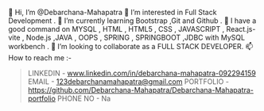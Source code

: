 👋 Hi, I’m @Debarchana-Mahapatra
👀 I’m interested in Full Stack Development .
🌱 I’m currently learning Bootstrap ,Git and Github .
🌱 I have a good command on  MYSQL , HTML , HTML5 , CSS , JAVASCRIPT , React.js-vite , Node.js ,JAVA , OOPS , SPRING , SPRINGBOOT ,JDBC with MySQL workbench .
💞️ I’m looking to collaborate as a FULL STACK DEVELOPER.
📫 How to reach me :-
> LINKEDIN - www.linkedin.com/in/debarchana-mahapatra-092294159
> EMAIL - 123debarchanamahapatra@gmail.com
> PORTFOLIO - https://github.com/Debarchana-Mahapatra/Debarchana-Mahapatra-portfolio 
> PHONE NO - Na
